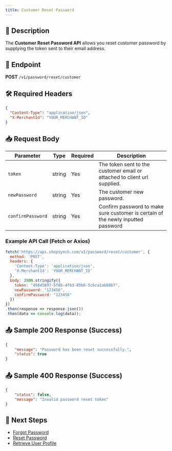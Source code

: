 ```yaml
---
title: Customer Reset Password 
---
```


## 📌 Description
The **Customer Reset Password API** allows you reset customer password by supplying the token sent to their email address.

## 🔗 Endpoint
**POST** `/v1/password/reset/customer`

## 🛠️ Required Headers
```json
{
  "Content-Type": "application/json",
  "X-MerchantId": "YOUR_MERCHANT_ID"
}
```

## 📥 Request Body
| Parameter  | Type   | Required | Description |
|-----------|--------|----------|-------------|
| `token`   | string | Yes      | The token sent to the customer email or attached to client url supplied. |
| `newPassword`| string | Yes      | The customer new password. |
| `confirmPassword`| string | Yes      | Confirm password to make sure customer is certain of the newly inputted password |

### Example API Call (Fetch or Axios)
```javascript
fetch('https://api.shopsynch.com/v1/password/reset/customer', {
  method: 'POST',
  headers: {
    'Content-Type': 'application/json',
    'X-MerchantId': 'YOUR_MERCHANT_ID'
  },
  body: JSON.stringify({
    token: "45645897-5f8b-4f63-85b6-5c6ca1ab68b7",
    newPassword: "123456",
    confirmPassword: "123456"
  })
})
.then(response => response.json())
.then(data => console.log(data));
```

## 📤 Sample 200 Response (Success)
```json
{
    "message": "Password has been reset successfully.",
    "status": true
}
```


## 📤 Sample 400 Response (Success)
```json
{
    "status": false,
    "message": "Invalid password reset token"
}
```


## 🔗 Next Steps
- [Forgot Password](./forgot-password.md)
- [Reset Password](./reset-password.md)
- [Retrieve User Profile](./user-profile.md)